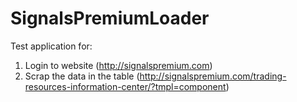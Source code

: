 # SignalsPremiumLoader

Test application for:

1. Login to website (http://signalspremium.com)
2. Scrap the data in the table (http://signalspremium.com/trading-resources-information-center/?tmpl=component)